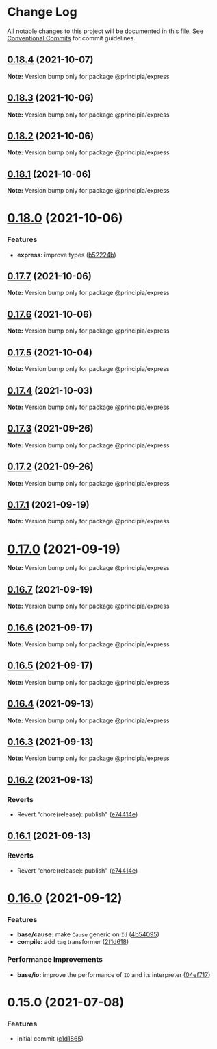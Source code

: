 # Change Log

All notable changes to this project will be documented in this file.
See [Conventional Commits](https://conventionalcommits.org) for commit guidelines.

## [0.18.4](https://github.com/0x706b/principia.ts/compare/@principia/express@0.18.3...@principia/express@0.18.4) (2021-10-07)

**Note:** Version bump only for package @principia/express





## [0.18.3](https://github.com/0x706b/principia.ts/compare/@principia/express@0.18.2...@principia/express@0.18.3) (2021-10-06)

**Note:** Version bump only for package @principia/express





## [0.18.2](https://github.com/0x706b/principia.ts/compare/@principia/express@0.18.1...@principia/express@0.18.2) (2021-10-06)

**Note:** Version bump only for package @principia/express





## [0.18.1](https://github.com/0x706b/principia.ts/compare/@principia/express@0.18.0...@principia/express@0.18.1) (2021-10-06)

**Note:** Version bump only for package @principia/express





# [0.18.0](https://github.com/0x706b/principia.ts/compare/@principia/express@0.17.7...@principia/express@0.18.0) (2021-10-06)


### Features

* **express:** improve types ([b52224b](https://github.com/0x706b/principia.ts/commit/b52224be09623392db79efa46008dac0e8a42621))





## [0.17.7](https://github.com/0x706b/principia.ts/compare/@principia/express@0.17.6...@principia/express@0.17.7) (2021-10-06)

**Note:** Version bump only for package @principia/express





## [0.17.6](https://github.com/0x706b/principia.ts/compare/@principia/express@0.17.5...@principia/express@0.17.6) (2021-10-06)

**Note:** Version bump only for package @principia/express





## [0.17.5](https://github.com/0x706b/principia.ts/compare/@principia/express@0.17.4...@principia/express@0.17.5) (2021-10-04)

**Note:** Version bump only for package @principia/express





## [0.17.4](https://github.com/0x706b/principia.ts/compare/@principia/express@0.17.3...@principia/express@0.17.4) (2021-10-03)

**Note:** Version bump only for package @principia/express





## [0.17.3](https://github.com/0x706b/principia.ts/compare/@principia/express@0.17.2...@principia/express@0.17.3) (2021-09-26)

**Note:** Version bump only for package @principia/express





## [0.17.2](https://github.com/0x706b/principia.ts/compare/@principia/express@0.17.1...@principia/express@0.17.2) (2021-09-26)

**Note:** Version bump only for package @principia/express





## [0.17.1](https://github.com/0x706b/principia.ts/compare/@principia/express@0.17.0...@principia/express@0.17.1) (2021-09-19)

**Note:** Version bump only for package @principia/express





# [0.17.0](https://github.com/0x706b/principia.ts/compare/@principia/express@0.16.7...@principia/express@0.17.0) (2021-09-19)

**Note:** Version bump only for package @principia/express





## [0.16.7](https://github.com/0x706b/principia.ts/compare/@principia/express@0.16.6...@principia/express@0.16.7) (2021-09-19)

**Note:** Version bump only for package @principia/express





## [0.16.6](https://github.com/0x706b/principia.ts/compare/@principia/express@0.16.5...@principia/express@0.16.6) (2021-09-17)

**Note:** Version bump only for package @principia/express





## [0.16.5](https://github.com/0x706b/principia.ts/compare/@principia/express@0.16.4...@principia/express@0.16.5) (2021-09-17)

**Note:** Version bump only for package @principia/express





## [0.16.4](https://github.com/0x706b/principia.ts/compare/@principia/express@0.16.3...@principia/express@0.16.4) (2021-09-13)

**Note:** Version bump only for package @principia/express





## [0.16.3](https://github.com/0x706b/principia.ts/compare/@principia/express@0.16.2...@principia/express@0.16.3) (2021-09-13)

**Note:** Version bump only for package @principia/express





## [0.16.2](https://github.com/0x706b/principia.ts/compare/@principia/express@0.16.1...@principia/express@0.16.2) (2021-09-13)


### Reverts

* Revert "chore(release): publish" ([e74414e](https://github.com/0x706b/principia.ts/commit/e74414effa51392092770ecd542b55608dbb1201))





## [0.16.1](https://github.com/0x706b/principia.ts/compare/@principia/express@0.16.1...@principia/express@0.16.1) (2021-09-13)


### Reverts

* Revert "chore(release): publish" ([e74414e](https://github.com/0x706b/principia.ts/commit/e74414effa51392092770ecd542b55608dbb1201))





# [0.16.0](https://github.com/0x706b/principia.ts/compare/@principia/express@0.15.0...@principia/express@0.16.0) (2021-09-12)


### Features

* **base/cause:** make `Cause` generic on `Id` ([4b54095](https://github.com/0x706b/principia.ts/commit/4b5409595ffb7554c64a2982124258f44f4104e2))
* **compile:** add `tag` transformer ([2f1d618](https://github.com/0x706b/principia.ts/commit/2f1d6186a69804b169d7dc2eb96346d612fd3582))


### Performance Improvements

* **base/io:** improve the performance of `IO` and its interpreter ([04ef717](https://github.com/0x706b/principia.ts/commit/04ef717d293ba83cce4d49c21e6abd0848a81c75))





# 0.15.0 (2021-07-08)


### Features

* initial commit ([c1d1865](https://github.com/0x706b/principia.ts/commit/c1d1865d93b8c7762c4cdfa912360f467c0bae02))
